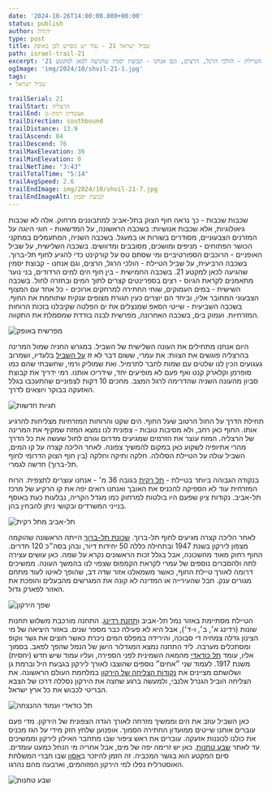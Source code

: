 ```yaml
---
date: '2024-10-26T14:00:00.000+00:00'
status: publish
author: יהודה
type: post
title: שביל ישראל 21 - עוד יש מפרש לבן באופק
path: israel-trail-21
excerpt: 'שכבות שכבות - כך נראה חוף הצוק בתל-אביב למתבוננים מרחוק. אלה לא שכבות גיאולוגיות, אלא שכבות אנושיות: בשכבה הראשונה, על המדשאות - חוגי היוגה על המזרנים הצבעוניים, מסודרים בשורות או במעגל. בשכבה השניה, המתעמלים במתקני הכושר הפתוחים - מניפים ומושכים, מסובבים ומדוושים. בשכבה השלישית, על שביל האופניים - הרוכבים הספורטיביים ומי שסתם טס על קורקינט כדי להגיע לחוף תל-ברוך. בשכבה הרביעית, על שביל הטיילת - הולכי הרגל, הרצים, וגם אנחנו - קבוצת יסמין שהגיעה לכאן למקטע 21.'
ogImage: 'img/2024/10/shvil-21-1.jpg'
tags:
- שביל ישראל

trailSerial: 21
trailStart: הרצליה
trailEnd: אצטדיון רמת-גן
trailDirection: southbound
trailDistance: 13.9
trailAscend: 84
trailDescend: 76
trailMaxElevation: 36
trailMinElevation: 0
trailNetTime: "3:43"
trailTotalTime: "5:14"
trailAvgSpeed: 2.6
trailEndImage: img/2024/10/shvil-21-7.jpg
trailEndImageAlt: קבוצת יסמין
--- 
```


שכבות שכבות - כך נראה חוף הצוק בתל-אביב למתבוננים מרחוק. אלה לא שכבות גיאולוגיות, אלא שכבות אנושיות: בשכבה הראשונה, על המדשאות - חוגי היוגה על המזרנים הצבעוניים, מסודרים בשורות או במעגל. בשכבה השניה, המתעמלים במתקני הכושר הפתוחים - מניפים ומושכים, מסובבים ומדוושים. בשכבה השלישית, על שביל האופניים - הרוכבים הספורטיביים ומי שסתם טס על קורקינט כדי להגיע לחוף תל-ברוך. בשכבה הרביעית, על שביל הטיילת - הולכי הרגל, הרצים, וגם אנחנו - קבוצת יסמין שהגיעה לכאן למקטע 21. בשכבה החמישית - בין חוף הים למים הרדודים, בני נוער מתאמנים לקראת הגיוס - רצים בספרינטים קצרים לתוך המים ובחזרה לחול. בשכבה השישית - במים העמוקים, שוחי החתירה למרחקים ארוכים - כל אחד עם המצוף הצבעוני המחובר אליו, וביחד הם יוצרים כעין חגורת מצופים ענקית שתוחמת את החוף. בשכבה השביעית - שייטי הסאפ שמנצלים את ים הפלטה שקיבלנו בזכות הרוחות המזרחיות. ועמוק בים, בשכבה האחרונה, מפרשית לבנה בודדת שמסמלת את התקווה.

![מפרשית באופק](/img/2024/10/shvil-21-1.jpg "מפרשית באופק")

היום אנחנו מתחילים את העונה השלישית של השביל. במגרש החניה שמול המרינה בהרצליה פוגשים את הצוות: את עמרי, ששום דבר לא זז [על השביל](https://www.al-hashvil.co.il/) בלעדיו, ושמרוב געגועים הכין לנו שלטים עם שמות לחבר לתרמיל. ואת שמוליק ורמי, שחשבתי שהם כמו סופרמן וקלארק קנט ואף פעם לא מופיעים יחד, שידריכו אותנו. רמי ידריך את קבוצת סביון מהעונה השניה שהדרימה לרגל המצב. מחכים 10 דקות לצפוניים שהתעכבו בגלל האזעקה בבוקר ויוצאים לדרך.

![תגיות חדשות](/img/2024/10/shvil-21-6.jpg "תגיות חדשות")

תחילת הדרך על החול הרטוב שעל החוף. הים שקט והרוחות המזרחיות מצליחות להרגיע אותו. החוף כאן רחב, ולא מסיבות טובות - צפונית לנו נמצא המזח שמקיף את המרינה של הרצליה. המזח עוצר את הזרמים שמגיעים מדרום וגורם לחול שעשה את כל הדרך מהרי אתיופיה לשקוע כאן במקום להמשיך צפונה. לאחר הליכה קצרה על קו המים, השביל עולה על הטיילת הסלולה. חלקה ותיקה וחלקה (בין חוף הצוק הדרומי לחוף תל-ברוך) חדשה לגמרי.

בנקודה הגבוהה ביותר בטיילת - [תל רקית](https://he.wikipedia.org/wiki/%D7%AA%D7%9C_%D7%A8%D7%A7%D7%99%D7%AA) בגובה 36 מ׳ - אנחנו עוצרים לתצפית. הרוח המזרחית עוד לא הספיקה להכניס את האובך ואנחנו רואים יפה את קו הרקיע של מרכז תל-אביב. נקודות ציון שפעם היו בולטות למרחוק כמו מגדל הקריה, נבלעות כעת באוסף בנייני המשרדים ובקושי ניתן להבחין בהן.

![תל-אביב מתל רקית](/img/2024/10/shvil-21-2.jpg "תל-אביב מתל רקית")

לאחר הליכה קצרה מגיעים לחוף תל-ברוך. [שכונת תל-ברוך](https://he.wikipedia.org/wiki/%D7%AA%D7%9C_%D7%91%D7%A8%D7%95%D7%9A) הייתה הראשונה שהוקמה מצפון לירקון בשנת 1947 ובתחילה כללה 50 יחידות דיור, ובהן בסה״כ 120 חדרים. החוף רחוק מאוד מהשכונה, אבל בגלל זכות הראשונים נקרא על שמה. כאן עושים עצירה לתה ולהסברים נוספים של עמרי לקראת הקמפוס שצפוי לנו בהמשך העונה. ממשיכים דרומה לאורך טיילת החוף, כאשר משמאלנו אזור שדה דב, שהופך לאיטו לעוד מתחם מגורים ענק. חבל שהעירייה או המדינה לא קונה את המגרשים מהבעלים והופכת את האזור לפארק גדול.

![שפך הירקון](/img/2024/10/shvil-21-3.jpg "שפך הירקון")

הטיילת מסתיימת באזור נמל תל-אביב ו[תחנת רדינג](https://he.wikipedia.org/wiki/%D7%AA%D7%97%D7%A0%D7%AA_%D7%94%D7%9B%D7%95%D7%97_%D7%A8%D7%93%D7%99%D7%A0%D7%92). התחנה מורכבת משלוש תחנות שונות (רדינג א׳, ב׳, ו-ד׳), אבל היא לא פעילה כבר מספר שנים. באזור היציאה של מי הצינון גדלה צמחיה די סבוכה, והירידה במפלס המים ניכרת כאשר חוצים את גשר ווקופ ומסתכלים מערבה. ליד התחנה נמצא המגדלור הישן של הנמל שהפך לפאב. בסמוך אליו, עומד [תל כודאדי](https://he.wikipedia.org/wiki/%D7%AA%D7%9C_%D7%9B%D7%95%D7%93%D7%90%D7%93%D7%99) מהמאה השמינית לפני הספירה, ועליו עמוד שיש חדש (יחסית) משנת 1917. לעמוד שני ״אחים״ נוספים שהוצבו לאורך לירקון בגבעת היל וברמת גן ושלושתם מציינים את [נקודות הצליחה של הירקון](https://he.wikipedia.org/wiki/%D7%A7%D7%A8%D7%91_%D7%A6%D7%9C%D7%99%D7%97%D7%AA_%D7%9E%D7%A2%D7%91%D7%A8%D7%95%D7%AA_%D7%94%D7%99%D7%A8%D7%A7%D7%95%D7%9F) במלחמת העולם הראשונה. את  הצליחה הוביל הגנרל אלנבי, ולמעשה ברגע שחצה את הירקון נסללה דרכו של הצבא הבריטי לכבוש את כל ארץ ישראל. 

![תל כודאדי ועמוד ההנצחה](/img/2024/10/shvil-21-4.jpg "תל כודאדי ועמוד ההנצחה")

כאן השביל עוזב את הים וממשיך מזרחה לאורך הגדה הצפונית של הירקון. מדי פעם עוברים אותנו שייטים ממועדון החתירה הסמוך. אופנוען שלחץ חזק מידי על הגז מכניס את כולנו לכוננות אזעקה. עוברים את ראש ציפור שבו מתחבר האילון לירקון וממשיכים עד לאתר [שבע טחנות](https://he.wikipedia.org/wiki/%D7%A9%D7%91%D7%A2_%D7%98%D7%97%D7%A0%D7%95%D7%AA). כאן יש זרימה יפה של מים, אבל אחריה מי הנחל כמעט עומדים. סיום המקטע הוא בגשר המכביה. זה הזמן להיזכר ב[אסון](https://he.wikipedia.org/wiki/%D7%90%D7%A1%D7%95%D7%9F_%D7%94%D7%9E%D7%9B%D7%91%D7%99%D7%94) שבו חברי המשלחת האוסטרלית נפלו למי הירקון המזוהמים, וארבעה מהם נהרגו.

![שבע טחנות](/img/2024/10/shvil-21-5.jpg "שבע טחנות")